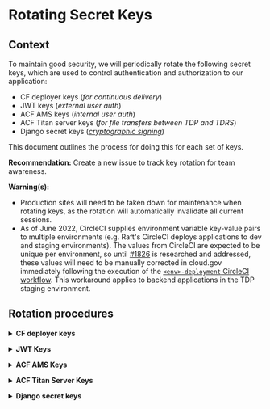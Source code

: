 # Rotating Secret Keys

## Context

To maintain good security, we will periodically rotate the following secret keys, which are used to control authentication and authorization to our application:
- CF deployer keys (_for continuous delivery_)
- JWT keys (_external user auth_)
- ACF AMS keys (_internal user auth_)
- ACF Titan server keys (_for file transfers between TDP and TDRS_)
- Django secret keys ([_cryptographic signing_](https://docs.djangoproject.com/en/4.0/topics/signing/#module-django.core.signing))

This document outlines the process for doing this for each set of keys. 

**Recommendation:** Create a new issue to track key rotation for team awareness.

**Warning(s):** 
- Production sites will need to be taken down for maintenance when rotating keys, as the rotation will automatically invalidate all current sessions.
- As of June 2022, CircleCI supplies environment variable key-value pairs to multiple environments (e.g. Raft's CircleCI deploys applications to dev and staging environments). The values from CircleCI are expected to be unique per environment, so until [#1826](https://github.com/raft-tech/TANF-app/issues/1826) is researched and addressed, these values will need to be manually corrected in cloud.gov immediately following the execution of the [`<env>-deployment` CircleCI workflow](../../.circleci/config.yml). This workaround applies to backend applications in the TDP staging environment. 

## Rotation procedures

**<details><summary>CF deployer keys</summary>**
There are unique cloud foundry (CF) credentials for each cloud.gov space (`tanf-dev`, `tanf-staging`, `tanf-prod`) for deployments. These are stored in the `tanf-keys` service instance in cloud.gov. The steps below should be followed to rotate the credentials for the relevant space(s). **Note**: `<ENV>` := `DEV`, `STAGING`, or `PROD`.

0. verify existing credentials for `deployer` key in `tanf-keys` service instance (these are the values for `CF_USERNAME_<ENV>` and `CF_PASSWORD_<ENV>` in circleci project settings

```
# target env space
cf target -o hhs-acf-ofa -s tanf-<env>

# verify deployment credentials
cf service-key tanf-keys deployer
```

1. remove the current username associated the the `deployer` `tanf-key`  service instance from cloud.gov space (this is the same value as `CF_USERNAME_<env>` ). This task can also be done from the dashboard.

```
cf delete-user <<insert USERNAME value for deployer key>>
```


2. delete the `deployer` service key associated with `tanf-keys` service instance ([reference](https://docs.cloudfoundry.org/devguide/services/service-keys.html))

```
# delete
cf delete-service-key tanf-keys deployer

# verify deletion
cf service-keys tanf-keys 
```

3. create new `deployer` service key within `tanf-keys` instance (reference link above)

```
cf create-service-key tanf-keys deployer
```

4. add username for newly generated `deployer` service key to space as a user to relevant space and assign as an org user and space developer. This task can also be done from the dashboard.

```
# add user
cf create-user <<insert USERNAME value for deployer key>>

# add as a user to org
cf set-org-role <<insert USERNAME value for deployer key>> hhs-acf-ofa OrgUser

# add as developer to prod space
cf set-space-role <<insert USERNAME value for deployer key>> hhs-acf-ofa tanf-prod SpaceDeveloper
```

5. Confirm that the new deployment credentials work in CircleCI (re-run deployment workflow after adding `CF_USERNAME_<env>` and `CF_PASSWORD_<env>` back to CircleCI with rotated values) 


</details>

**<details><summary>JWT Keys</summary>**

#### The following steps are applicable for **lower environments (dev and staging) _only_**. See [here](#Production-Environment) for prod environment procedure. 
    
### 1. Generate New Keys

In your Mac terminal (or bash terminal in Windows), enter the following command:
```bash=
yes 'XX' | openssl req -nodes -x509 -days 100 -newkey rsa:4096 -keyout jwtRS256prv.pem -out jwtRS256pub.crt
```

You can now check the contents of your keys with these commands
```bash=
cat jwtRS256prv.pem
# returns private key
cat jwtRS256pub.crt
# returns public key
```

### 2. Base64 Encode Private Key

We use Base64 Encoded Private Keys to make it easier to save to cloud environments and local `.env` files.

```bash
openssl enc -base64 -in jwtRS256prv.pem -out jwtRS256prv.pem.base64

cat jwtRS256prv.pem.base64
```

NOTE: Linux users must disable line wrapping by adding the argument `-w 0` to get a properly formatted one-line value.
```bash
cat jwtRS256prv.pem | base64 -w 0 > jwtRS256prv.pem.base64
cat jwtRS256prv.pem.base64
```

### 3. Copy Keys

#### Dev Environments
1. Distribute the private key to development staff securely to copy to `.env` files as the value for key `JWT_KEY`
2. Update the environment variables `JWT_KEY` with the base64-encoded private key and `JWT_CERT`  in cloud.gov backend development and staging environments
```
cf set-env $cgbackendappname JWT_KEY $JWT_KEY_VALUE
cf set-env $cgbackendappname JWT_CERT "$JWT_CERT_VALUE\
> _IS_TYPICALLY_\
>MULTILINE"
```
3. Login to the [Login.gov Sandbox](https://dashboard.int.identitysandbox.gov/) and verify the values are updated across all environments (4 dev + 2 staging)

**Note:** Login.gov requires the key to be uploaded in PEM format, which is the format we produced in the `jwtRS256pub.crt` file.

![pem_upload](https://user-images.githubusercontent.com/1181427/114887693-ae6eef00-9dd6-11eb-98cc-2de3f061337a.png)

#### Staging Environments
**Note** _Please generate a separate set of keys for the staging environments._
The steps here will be the same as development but you will need to generate a separate key-value pair and upload them to the separate app listing in Login.gov's dashboard as linked above.

#### CI/CD Environment
1. Distribute the private key to development staff securely to copy to `.env` 
2. Update the variables `JWT_KEY` and `JWT_CERT_TEST` in CircleCI with the new keypair.

### Production Environment
**Note:** Please generate a separate set of keys for the Production environment.The steps here will be the same as development but you will need to generate a separate key-value pair and upload them to the separate app listing in Login.gov's dashboard as linked above.

Production environment key generation, change requests, and distribution will be handled by Government-authorized personnel with Government computers and PIV access (e.g. TDP sys admins)
1. Copy the private key to cloud.gov backend environment variable `JWT_KEY`
2. Copy the public key to the login.gov production environment
3. _In order for the key change to take effect, a change request must be submitted to the [login.gov support portal](https://logingov.zendesk.com/). These requests can take approx. 2 weeks to be completed._

**References** 
- More information on `openssl` can be found at [openssl.org](https://www.openssl.org/docs/manmaster/man1/openssl.html)
</details>

**<details><summary>ACF AMS Keys</summary>**
The ACF OCIO Ops team manages these credentials for all environments (dev, staging, and prod), so we will need to submit a service request ticket whenever we need keys rotated. 

Service requests tickets must be submitted by Government-authorized personnel with Government computers and PIV access (e.g. Raft tech lead for lower environments and TDP sys admins for production environment). Please follow the procedures below:

1. Submit request tickets from government-issued email address and use the email template located on **page 2** of [this document.](https://hhsgov.sharepoint.com/:w:/r/sites/TANFDataPortalOFA/Shared%20Documents/compliance/Authentication%20%26%20Authorization/ACF%20AMS%20docs/OCIO%20OPERATIONS%20REQUEST%20TEMPLATES.docx?d=w5332585c1ecf49a4aeda17674f687154&csf=1&web=1&e=aQyIPz) cc OFA tech lead on lower environment requests. 
2. Update environment variables in CircleCI and relevant cloud.gov backend applications after ticket completed by OCIO. [Restage applications](https://cloud.gov/docs/deployment/app-maintenance/#restaging-your-app).
</details>

**<details><summary>ACF Titan Server Keys</summary>**
The ACF OCIO Ops team manages these credentials for all environments (dev, staging, and prod), so we will need to submit a service request ticket whenever we need keys rotated. 

Service requests tickets must be submitted by Government-authorized personnel with Government computers and PIV access (e.g. Raft tech lead for lower environments and TDP sys admins for production environment). Please follow the procedures below:

1. Generate new public/private key pair

Below is an example of how to generate new titan public/private key pair from _Git BASH for Windows_. Two files called `filename_where_newtitan_keypair_saved` are created: one is the _private_ key and the other is a _public_ key (the latter is saved with a _.pub_ extention).
(note: the info below is not associated with any real keys)

```
$ ssh-keygen -t rsa -b 4096
Generating public/private rsa key pair.

Enter file in which to save the key (/c/Users/username/.ssh/id_rsa): filename_where_newtitan_keypair_saved

Enter passphrase (empty for no passphrase):

Enter same passphrase again:

Your identification has been saved in filename_where_newtitan_keypair_saved

Your public key has been saved in filename_where_newtitan_keypair_saved.pub

The key fingerprint is:
SHA256:BY6Nl0hCjIrI9yZMBGH2vbDFLCTq2DsFQXQTmLydwjI 

The key's randomart image is:
+---[RSA 4096]----+
| X*B*.. .        |
|+ O+=+ * o       |
|=oo* *+ = .      |
|Eo++B .. .       |
|.+=oo.  S        |
|   = o           |
|  o o            |
|   .             |
|                 |
+----[SHA256]-----+
```

2. Submit request tickets from government-issued email address and use the email template located on **page 2** of [this document.](https://hhsgov.sharepoint.com/:w:/r/sites/TANFDataPortalOFA/Shared%20Documents/compliance/Authentication%20%26%20Authorization/ACF%20AMS%20docs/OCIO%20OPERATIONS%20REQUEST%20TEMPLATES.docx?d=w5332585c1ecf49a4aeda17674f687154&csf=1&web=1&e=aQyIPz) cc OFA tech lead on lower environment requests. 

The request should include:
- the titan service account name (i.e. `tanfdp` for prod; `tanfdpdev` for dev/staging) 
- the newly generated public key from `filename_where_newtitan_keypair_saved.pub`

3. When OCIO confirms that the change has been made, add the private key from `filename_where_newtitan_keypair_saved` to CircleCI as an environment variable. The variable name is `ACFTITAN_KEY`. **Please note**: the value needs must be edited before adding to CircleCI. It should be a one-line string with underscores ("_") replacing the spaces at the end of every line. See example below:

```
-----BEGIN OPENSSH PRIVATE KEY-----_somehashvalue_-----END OPENSSH PRIVATE KEY-----
```

4. Re-run the deployment workflow from CircleCI and confirm that the updated key value pair has been added to the relevant cloud.gov backend application.
</details>

**<details><summary>Django secret keys</summary>**

`DJANGO_SECRET_KEY` is dynamically generated since [#1151](https://github.com/raft-tech/TANF-app/pull/1151), so all that needs to be done to rotate this key in any environment is to re-run the relevant environment's deployment workflow in CircleCI. These are as follows:
- dev environment workflow (`dev-deployment`) is run from CircleCI for _raft-tech/TANF-app_. 
- staging environment workflow (`staging-deployment`) is run from CircleCI for _raft-tech/TANF-app_  via `deploy-develop`.
- staging environment workflow  (`staging-deployment`) is run from CircleCI for _HHS/TANF-app_ via `deploy-staging`.
- prod environment workflow (`production-deployment`) is run from CircleCI for _HHS/TANF-app_.     
</details>